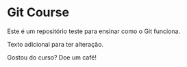 # Git Course

Este é um repositório teste para ensinar como o Git funciona.

Texto adicional para ter alteração.

Gostou do curso? Doe um café!

